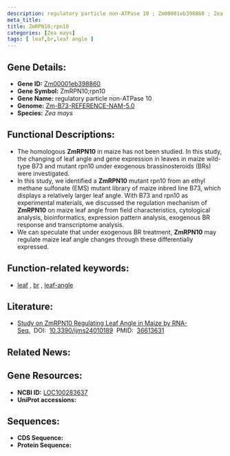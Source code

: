 ```yaml
---
description: regulatory particle non-ATPase 10 ; Zm00001eb398860 ; Zea mays
meta_title:
title: ZmRPN10;rpn10
categories: [Zea mays]
tags: [ leaf,br,leaf angle ]
---
```


## Gene Details:
- **Gene ID:**	[Zm00001eb398860](https://www.maizegdb.org/gene_center/gene/Zm00001eb398860)
- **Gene Symbol:** ZmRPN10;rpn10
- **Gene Name:** regulatory particle non-ATPase 10
- **Genome:** [Zm-B73-REFERENCE-NAM-5.0](https://www.maizegdb.org/genome/assembly/Zm-B73-REFERENCE-NAM-5.0)
- **Species:** *Zea mays*

## Functional Descriptions:
   - The homologous **ZmRPN10** in maize has not been studied. In this study, the changing of leaf angle and gene expression in leaves in maize wild-type B73 and mutant rpn10 under exogenous brassinosteroids (BRs) were investigated.
   - In this study, we identified a **ZmRPN10** mutant rpn10 from an ethyl methane sulfonate (EMS) mutant library of maize inbred line B73, which displays a relatively larger leaf angle. With B73 and rpn10 as experimental materials, we discussed the regulation mechanism of **ZmRPN10** on maize leaf angle from field characteristics, cytological analysis, bioinformatics, expression pattern analysis, exogenous BR response and transcriptome analysis.
   - We can speculate that under exogenous BR treatment, **ZmRPN10** may regulate maize leaf angle changes through these differentially expressed.

## Function-related keywords:
- [leaf](/tags/leaf/)&nbsp;,&nbsp;[br](/tags/br/)&nbsp;,&nbsp;[leaf-angle](/tags/leaf-angle/)

## Literature:
   - [Study on ZmRPN10 Regulating Leaf Angle in Maize by RNA-Seq.]( https://www.ncbi.nlm.nih.gov/pmc/articles/PMC9820655/)&nbsp;&nbsp;DOI:&nbsp;&nbsp;[10.3390/ijms24010189](https://www.ncbi.nlm.nih.gov/pmc/articles/PMC9820655/)&nbsp;&nbsp;PMID:&nbsp;&nbsp;[36613631](https://pubmed.ncbi.nlm.nih.gov/36613631/)

## Related News:

## Gene Resources:
- **NCBI ID:**  [LOC100283637](https://www.ncbi.nlm.nih.gov/gene/?term=LOC100283637)
- **UniProt accessions:** [](https://www.uniprot.org/uniprotkb//entry)



## Sequences:
- **CDS Sequence:**
- **Protein Sequence:**
